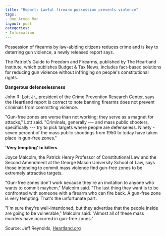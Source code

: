 ```yaml
---
title: "Report: Lawful firearm possession prevents violence"
tags:
- One Armed Man
layout: post
categories:
- Information
---
```


Possession of firearms by law-abiding citizens reduces crime and is key to deterring gun violence, a newly released report says.

The Patriot's Guide to Freedom and Firearms, published by The Heartland Institute, which publishes Budget & Tax News, includes fact-based solutions for reducing gun violence without infringing on people's constitutional rights.

**Dangerous defenselessness**

John R. Lott Jr., president of the Crime Prevention Research Center, says the Heartland report is correct to note banning firearms does not prevent criminals from committing violence.

"Gun-free zones are worse than not working; they serve as a magnet for attacks," Lott said. "Criminals, generally --- and mass public shooters, specifically --- try to pick targets where people are defenseless. Ninety -seven percent of the mass public shootings from 1950 to today have taken place in gun-free zones."

**'Very tempting' to killers**

Joyce Malcolm, the Patrick Henry Professor of Constitutional Law and the Second Amendment at the George Mason University School of Law, says those intending to commit mass violence find gun-free zones to be extremely attractive targets.

"Gun-free zones don't work because they're an invitation to anyone who wants to commit mayhem," Malcolm said. "The last thing they want is to be confronted with someone with a firearm who can fire back. A gun-free zone is very tempting. That's the unfortunate part.

"I'm sure they're well-intentioned, but they advertise that the people inside are going to be vulnerable," Malcolm said. "Almost all of these mass murders have occurred in gun-free zones."

Source: Jeff Reynolds, [Heartland.org](https://www.heartland.org/news-opinion/news/report-lawful-firearm-possession-prevents-violence)

